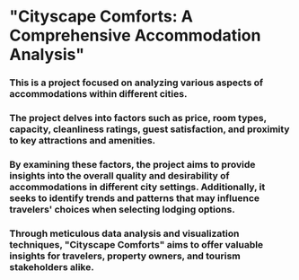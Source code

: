 # "Cityscape Comforts: A Comprehensive Accommodation Analysis" 


### This  is a project focused on analyzing various aspects of accommodations within different cities. 
### The project delves into factors such as price, room types, capacity, cleanliness ratings, guest satisfaction, and proximity to key attractions and amenities.

###  By examining these factors, the project aims to provide insights into the overall quality and desirability of accommodations in different city settings. Additionally, it seeks to identify trends and patterns that may influence travelers' choices when selecting lodging options. 
### Through meticulous data analysis and visualization techniques, "Cityscape Comforts" aims to offer valuable insights for travelers, property owners, and tourism stakeholders alike.
